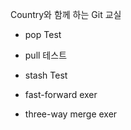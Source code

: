 Country와 함께 하는 Git 교실

- pop Test
- pull 테스트
- stash Test


- fast-forward exer
- three-way merge exer
